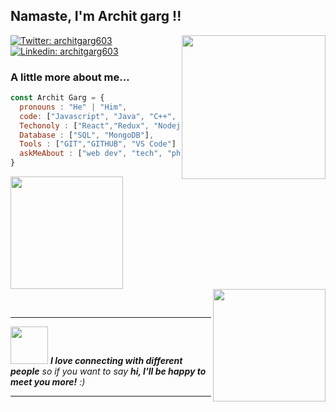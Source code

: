 <h2> Namaste, I'm Archit garg !!</h2>
<img align='right' src="https://media.giphy.com/media/du3J3cXyzhj75IOgvA/giphy.gif" width="230" >

[![Twitter: architgarg603](https://img.shields.io/twitter/url?label=architgarg603&style=social&url=https%3A%2F%2Ftwitter.com%2Farchitgarg603)](https://twitter.com/architgarg603)
[![Linkedin: architgarg603](https://img.shields.io/badge/-architgarg603-blue?style=flat-square&logo=Linkedin&logoColor=white&link=https://www.linkedin.com/in/architgarg603/)](https://www.linkedin.com/in/architgarg603/)

### A little more about me...  

```javascript
const Archit Garg = {
  pronouns : "He" | "Him",
  code: ["Javascript", "Java", "C++", "HTML", "CSS"],
  Techonoly : ["React","Redux", "Nodejs","Express.js","Puppeteer"],
  Database : ["SQL", "MongoDB"],
  Tools : ["GIT","GITHUB", "VS Code"]
  askMeAbout : ["web dev", "tech", "photography"]
}
```

  <img height="180em" src="https://github-readme-stats.vercel.app/api?username=architgarg603&theme=buefy&show_icons=true" />  <img height="180em" src="https://github-readme-stats.vercel.app/api/top-langs/?username=architgarg603&theme=buefy&layout=compact"  align="right" />

<br>

---

<img src="https://media.giphy.com/media/LnQjpWaON8nhr21vNW/giphy.gif" width="60"> <em><b>I love connecting with different people</b> so if you want to say <b>hi, I'll be happy to meet you more!</b> :)</em>

---
